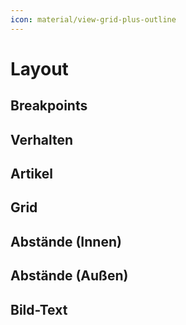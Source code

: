 ```yaml
---
icon: material/view-grid-plus-outline
---
```


# Layout

## Breakpoints

## Verhalten

## Artikel

## Grid

## Abstände (Innen)

## Abstände (Außen)

## Bild-Text

